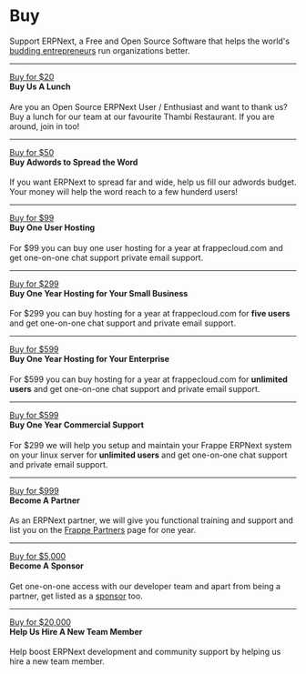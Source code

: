 # Buy

<p class="lead">
	Support ERPNext, a Free and Open Source Software that helps the world's <a href="/apps/erpnext/testimonials">budding entrepreneurs</a> run organizations better.
</p>

---

<div class="row">
	<div class="col-md-3">
		<a class="btn btn-success pull-right" href="/contact">Buy for $20</a>
	</div>
	<div class="col-md-7">
		<h4 style="margin-top:0px">Buy Us A Lunch</h4>
		<p>Are you an Open Source ERPNext User / Enthusiast and want to thank us? Buy a lunch for our team at our favourite Thambi Restaurant. If you are around, join in too!</p>
	</div>
</div>

---

<div class="row">
	<div class="col-md-3">
		<a class="btn btn-success pull-right" href="/contact">Buy for $50</a>
	</div>
	<div class="col-md-7">
		<h4 style="margin-top:0px">Buy Adwords to Spread the Word</h4>
		<p>If you want ERPNext to spread far and wide, help us fill our adwords budget. Your money will help the word reach to a few hunderd users!</p>
	</div>
</div>

---

<div class="row">
	<div class="col-md-3">
		<a class="btn btn-success pull-right" href="/contact">Buy for $99</a>
	</div>
	<div class="col-md-7">
		<h4 style="margin-top:0px">Buy One User Hosting</h4>
		<p>For $99 you can buy one user hosting for a year at frappecloud.com and get one-on-one chat support private email support.</p>
	</div>
</div>

---

<div class="row">
	<div class="col-md-3">
		<a class="btn btn-success pull-right" href="/contact">Buy for $299</a>
	</div>
	<div class="col-md-7">
		<h4 style="margin-top:0px">Buy One Year Hosting for Your Small Business</h4>
		<p>For $299 you can buy hosting for a year at frappecloud.com for <b>five users</b> and get one-on-one chat support and private email support.</p>
	</div>
</div>

---

<div class="row">
	<div class="col-md-3">
		<a class="btn btn-success pull-right" href="/contact">Buy for $599</a>
	</div>
	<div class="col-md-7">
		<h4 style="margin-top:0px">Buy One Year Hosting for Your Enterprise</h4>
		<p>For $599 you can buy hosting for a year at frappecloud.com for <b>unlimited users</b> and get one-on-one chat support and private email support.</p>
	</div>
</div>

---

<div class="row">
	<div class="col-md-3">
		<a class="btn btn-success pull-right" href="/contact">Buy for $599</a>
	</div>
	<div class="col-md-7">
		<h4 style="margin-top:0px">Buy One Year Commercial Support</h4>
		<p>For $299 we will help you setup and maintain your Frappe ERPNext system on your linux server for <b>unlimited users</b> and get one-on-one chat support and private email support.</p>
	</div>
</div>

---

<div class="row">
	<div class="col-md-3">
		<a class="btn btn-success pull-right" href="/contact">Buy for $999</a>
	</div>
	<div class="col-md-7">
		<h4 style="margin-top:0px">Become A Partner</h4>
		<p>As an ERPNext partner, we will give you functional training and support and list you on the <a href="/partners">Frappe Partners</a> page for one year.</p>
	</div>
</div>

---

<div class="row">
	<div class="col-md-3">
		<a class="btn btn-success pull-right" href="/contact">Buy for $5,000</a>
	</div>
	<div class="col-md-7">
		<h4 style="margin-top:0px">Become A Sponsor</h4>
		<p>Get one-on-one access with our developer team and apart from being a partner, get listed as a <a href="/sponsors">sponsor</a> too.</p>
	</div>
</div>

---

<div class="row">
	<div class="col-md-3">
		<a class="btn btn-success pull-right" href="/contact">Buy for $20,000</a>
	</div>
	<div class="col-md-7">
		<h4 style="margin-top:0px">Help Us Hire A New Team Member</h4>
		<p>Help boost ERPNext development and community support by helping us hire a new team member.</p>
	</div>
</div>
